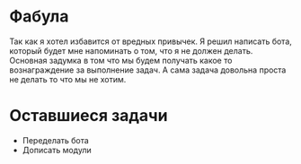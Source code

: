 ﻿# Фабула
Так как я хотел избавится от вредных привычек. Я решил написать бота, который будет мне напоминать о том, что я не должен делать. 
Основная задумка в том что мы будем получать какое то вознаграждение за выполнение задач.
А сама задача довольна проста не делать то что мы не хотим.


# Оставшиеся задачи
* Переделать бота 
* Дописать модули


